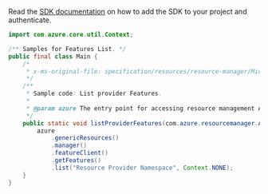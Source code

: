 Read the [SDK documentation](https://github.com/Azure/azure-sdk-for-java/blob/azure-resourcemanager_2.11.0/sdk/resourcemanager/azure-resourcemanager/README.md) on how to add the SDK to your project and authenticate.

```java
import com.azure.core.util.Context;

/** Samples for Features List. */
public final class Main {
    /*
     * x-ms-original-file: specification/resources/resource-manager/Microsoft.Features/stable/2021-07-01/examples/listProviderFeatures.json
     */
    /**
     * Sample code: List provider Features.
     *
     * @param azure The entry point for accessing resource management APIs in Azure.
     */
    public static void listProviderFeatures(com.azure.resourcemanager.AzureResourceManager azure) {
        azure
            .genericResources()
            .manager()
            .featureClient()
            .getFeatures()
            .list("Resource Provider Namespace", Context.NONE);
    }
}
```
